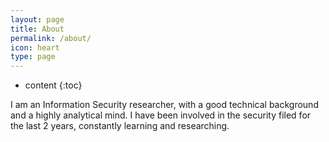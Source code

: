 ```yaml
---
layout: page
title: About
permalink: /about/
icon: heart
type: page
---
```


* content
{:toc}

I am an Information Security researcher, with a good technical background and a highly analytical mind. I have been involved in the security filed for the last 2 years, constantly learning and researching. 

<!-- I have solid experience working with Windows, Linux and UNIX operating systems. Programming  wise I am familiar with JavaScript, GO, PHP, C which I can understand and analyze. While languages that I  understand and write programs with are Python, C++, Bash Script, SED, AWK. I have wide networking knowledge and understand Network Layers, OSI Model, TCP/IP Model, Interfaces and Protocols (ICMP, TCP, UDB, HTTP/S, FTP, DNS, SSH, SSL, TLS, OAuth, SAML, LDAP).

 Hacking is my biggest strength, I Started with learning about common vulnerabilities and exploiting them using Metasploit, Nmap, hydra.. and vulnerable virtual machines. Then I moved to web application hacking where I learned OWASP top 10 and other security vulnerabilities while practicing on hacking platforms like Hackthebox, TryHackMe, pentester lab and vulnerable web apps like DVWA, bWAPP and Juice shop on top of that I played CTF's like picoCTF 2019/2022 and hackerone101 CTF.  -->
